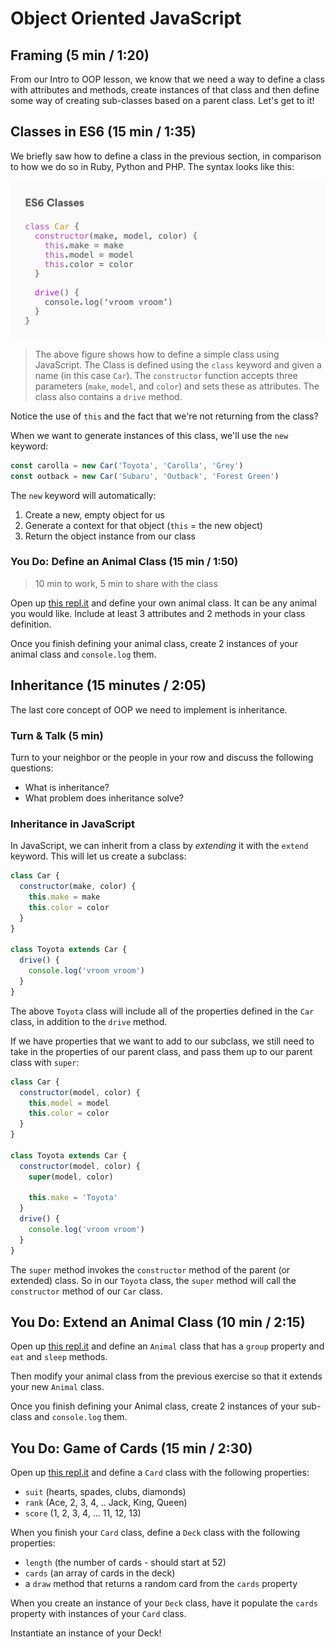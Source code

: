 # Object Oriented JavaScript

## Framing (5 min / 1:20)

From our Intro to OOP lesson, we know that we need a way to define a class with attributes and methods, create instances of that class and then define some way of creating sub-classes based on a parent class. Let's get to it!

## Classes in ES6 (15 min / 1:35)

We briefly saw how to define a class in the previous section, in comparison to how we do so in Ruby, Python and PHP. The syntax looks like this:

![Class Syntax](assets/js-class-syntax.png)

> The above figure shows how to define a simple class using JavaScript. The Class is defined using the `class` keyword and given a name (in this case `Car`). The `constructor` function accepts three parameters (`make`, `model`, and `color`) and sets these as attributes. The class also contains a `drive` method.

Notice the use of `this` and the fact that we're not returning from the class?

When we want to generate instances of this class, we'll use the `new` keyword:

```js
const carolla = new Car('Toyota', 'Carolla', 'Grey')
const outback = new Car('Subaru', 'Outback', 'Forest Green')
```

The `new` keyword will automatically:

1. Create a new, empty object for us
2. Generate a context for that object (`this` = the new object)
3. Return the object instance from our class

### You Do: Define an Animal Class (15 min / 1:50)
> 10 min to work, 5 min to share with the class

Open up [this repl.it](https://repl.it/@ZakkMan/JS-OOP-Define-an-Animal-Class) and define your own animal class. It can be any animal you would like. Include at least 3 attributes and 2 methods in your class definition.

Once you finish defining your animal class, create 2 instances of your animal class and `console.log` them.

## Inheritance (15 minutes / 2:05)

The last core concept of OOP we need to implement is inheritance.

### Turn & Talk (5 min)
Turn to your neighbor or the people in your row and discuss the following questions:

* What is inheritance?
* What problem does inheritance solve?

### Inheritance in JavaScript

In JavaScript, we can inherit from a class by *extending* it with the `extend` keyword. This will let us create a subclass:

```js
class Car {
  constructor(make, color) {
    this.make = make
    this.color = color
  }
}

class Toyota extends Car {
  drive() {
    console.log('vroom vroom')
  }
}
```

The above `Toyota` class will include all of the properties defined in the `Car` class, in addition to the `drive` method.

If we have properties that we want to add to our subclass, we still need to take in the properties of our parent class, and pass them up to our parent class with `super`:

```js
class Car {
  constructor(model, color) {
    this.model = model
    this.color = color
  }
}

class Toyota extends Car {
  constructor(model, color) {
    super(model, color)
    
    this.make = 'Toyota'
  }
  drive() {
    console.log('vroom vroom')
  }
}
```

The `super` method invokes the `constructor` method of the parent (or extended) class. So in our `Toyota` class, the `super` method will call the `constructor` method of our `Car` class.

## You Do: Extend an Animal Class (10 min / 2:15)

Open up [this repl.it](https://repl.it/@ZakkMan/JS-OOP-Define-an-Animal-Pt-2) and define an `Animal` class that has a `group` property and `eat` and `sleep` methods.

Then modify your animal class from the previous exercise so that it extends your new `Animal` class.

Once you finish defining your Animal class, create 2 instances of your sub-class and `console.log` them.

## You Do: Game of Cards (15 min / 2:30)

Open up [this repl.it](https://repl.it/@ZakkMan/JS-OOP-Card-Game) and define a `Card` class with the following properties:

- `suit` (hearts, spades, clubs, diamonds)
- `rank` (Ace, 2, 3, 4, .. Jack, King, Queen)
- `score` (1, 2, 3, 4, ... 11, 12, 13)

When you finish your `Card` class, define a `Deck` class with the following properties:

- `length` (the number of cards - should start at 52)
- `cards` (an array of cards in the deck)
- a `draw` method that returns a random card from the `cards` property

When you create an instance of your `Deck` class, have it populate the `cards` property with instances of your `Card` class.

Instantiate an instance of your Deck!











